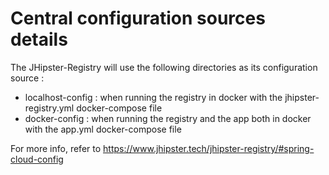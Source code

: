 # Central configuration sources details

The JHipster-Registry will use the following directories as its configuration source :

-   localhost-config : when running the registry in docker with the jhipster-registry.yml docker-compose file
-   docker-config : when running the registry and the app both in docker with the app.yml docker-compose file

For more info, refer to https://www.jhipster.tech/jhipster-registry/#spring-cloud-config
